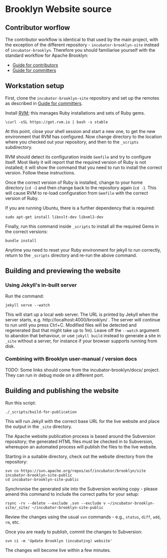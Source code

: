 Brooklyn Website source
=======================

Contributor worflow
-------------------

The contributor workflow is identical to that used by the main project, with
the exception of the different repository - `incubator-brooklyn-site` instead
of `incubator-brooklyn`. Therefore you should familiarise yourself with the
standard workflow for Apache Brooklyn:

* [Guide for contributors][CONTRIB]
* [Guide for committers][COMMIT]

[CONTRIB]: https://brooklyn.incubator.apache.org/community/how-to-contribute.html
[COMMIT]: https://brooklyn.incubator.apache.org/community/committers.html


Workstation setup
-----------------

First, clone the `incubator-brooklyn-site` repository and set up the remotes as
described in [Guide for committers][COMMIT].

Install [RVM](http://rvm.io/); this manages Ruby installations and sets of Ruby
gems.

    \curl -sSL https://get.rvm.io | bash -s stable

At this point, close your shell session and start a new one, to get the new
environment that RVM has configured. Now change directory to the location where
you checked out your repository, and then to the `_scripts` subdirectory.

RVM should detect its configuration inside `Gemfile` and try to configure itself. 
Most likely it will report that the required version of Ruby is not installed; 
it will show the command that you need to run to install the correct version. 
Follow these instructions.

Once the correct version of Ruby is installed, change to your home directory
(`cd ~`) and then change back to the repository again (`cd -`). This will cause
RVM to re-load configuration from `Gemfile` with the correct version of Ruby.

If you are running Ubuntu, there is a further dependency that is required:

    sudo apt-get install libxslt-dev libxml2-dev

Finally, run this command inside `_scripts` to install all the required Gems 
in the correct versions:

    bundle install

Anytime you need to reset your Ruby environment for jekyll to run correctly,
return to the `_scripts` directory and re-run the above command.


Building and previewing the website
-----------------------------------

### Using Jekyll's in-built server

Run the command:

    jekyll serve --watch
    
This will start up a local web server. The URL is printed by Jekyll when the server starts,
e.g. http://localhost:4000/brooklyn/ . The server will continue to run until you press Ctrl+C.
Modified files will be detected and regenerated (but that might take up to 1m).
Leave off the `--watch` argument to abandon that behaviour, or use `jekyll build` instead
to generate a site in `_site` without a server, for instance if your browser supports running from disk.



### Combining with Brooklyn user-manual / version docs

TODO: Some links should come from the incubator-brooklyn/docs/ project.
They can run in debug mode on a different port.


Building and publishing the website
-----------------------------------

Run this script:

    ./_scripts/build-for-publication

This will run Jekyll with the correct base URL for the live website and place
the output in the `_site` directory.

The Apache website publication process is based around the Subversion repository; the generated HTML files must be checked in to Subversion, whereupon an automated process will publish the files to the live website.

Starting in a suitable directory, check out the website directory from the repository:

    svn co https://svn.apache.org/repos/asf/incubator/brooklyn/site incubator-brooklyn-site-public
    cd incubator-brooklyn-site-public

Synchronise the generated site into the Subversion working copy - please amend this command to include the correct paths for your setup:

    rsync -rv --delete --exclude .svn --exclude v ~/incubator-brooklyn-site/_site/ ~/incubator-brooklyn-site-public

Review the changes using the usual `svn` commands - e.g., `status`, `diff`, `add`, `rm`, etc.

Once you are ready to publish, commit the changes to Subversion:

    svn ci -m 'Update Brooklyn (incubating) website'

The changes will become live within a few minutes.
